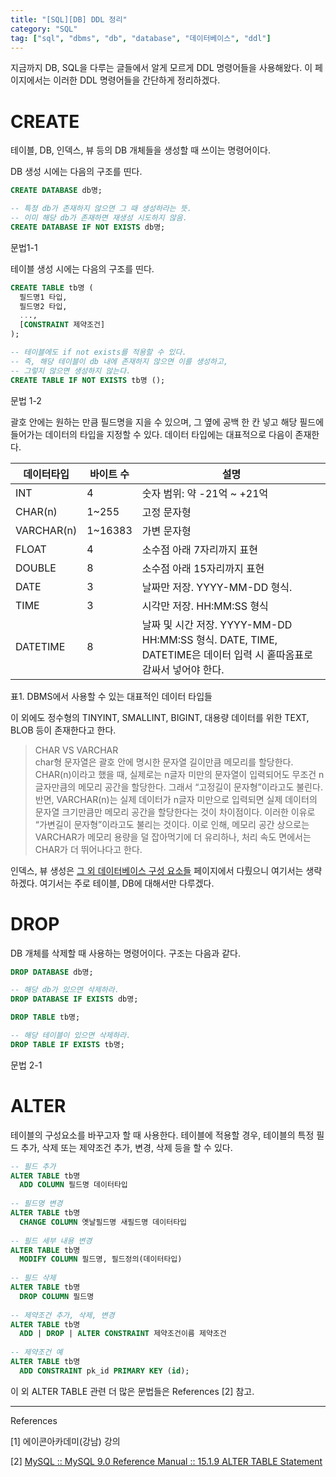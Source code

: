 ```yaml
---
title: "[SQL][DB] DDL 정리"
category: "SQL"
tag: ["sql", "dbms", "db", "database", "데이터베이스", "ddl"]
---
```


지금까지 DB, SQL을 다루는 글들에서 알게 모르게 DDL 명령어들을 사용해왔다. 이 페이지에서는 이러한 DDL 명령어들을 간단하게 정리하겠다. 

# CREATE

테이블, DB, 인덱스, 뷰 등의 DB 개체들을 생성할 때 쓰이는 명령어이다. 

DB 생성 시에는 다음의 구조를 띤다.

```sql
CREATE DATABASE db명;

-- 특정 db가 존재하지 않으면 그 때 생성하라는 뜻.
-- 이미 해당 db가 존재하면 재생성 시도하지 않음.
CREATE DATABASE IF NOT EXISTS db명;
```

문법1-1

테이블 생성 시에는 다음의 구조를 띤다.

```sql
CREATE TABLE tb명 (
  필드명1 타입,
  필드명2 타입,
  ...,
  [CONSTRAINT 제약조건]
);

-- 테이블에도 if not exists를 적용할 수 있다. 
-- 즉, 해당 테이블이 db 내에 존재하지 않으면 이를 생성하고,
-- 그렇지 않으면 생성하지 않는다. 
CREATE TABLE IF NOT EXISTS tb명 ();
```

문법 1-2

괄호 안에는 원하는 만큼 필드명을 지을 수 있으며, 그 옆에 공백 한 칸 넣고 해당 필드에 들어가는 데이터의 타입을 지정할 수 있다. 데이터 타입에는 대표적으로 다음이 존재한다.

| 데이터타입 | 바이트 수 | 설명 |
| --- | --- | --- |
| INT | 4 | 숫자 범위: 약 -21억 ~ +21억 |
| CHAR(n) | 1~255 | 고정 문자형 |
| VARCHAR(n) | 1~16383 | 가변 문자형 |
| FLOAT | 4 | 소수점 아래 7자리까지 표현 |
| DOUBLE | 8 | 소수점 아래 15자리까지 표현 |
| DATE | 3 | 날짜만 저장. YYYY-MM-DD 형식. |
| TIME | 3 | 시각만 저장. HH:MM:SS 형식 |
| DATETIME | 8 | 날짜 및 시간 저장. YYYY-MM-DD HH:MM:SS 형식. DATE, TIME, DATETIME은 데이터 입력 시 홑따옴표로 감싸서 넣어야 한다. |

표1. DBMS에서 사용할 수 있는 대표적인 데이터 타입들

이 외에도 정수형의 TINYINT, SMALLINT, BIGINT, 대용량 데이터를 위한 TEXT, BLOB 등이 존재한다고 한다. 

> CHAR VS VARCHAR   
char형 문자열은 괄호 안에 명시한 문자열 길이만큼 메모리를 할당한다. CHAR(n)이라고 했을 때, 실제로는 n글자 미만의 문자열이 입력되어도 무조건 n글자만큼의 메모리 공간을 할당한다. 그래서 “고정길이 문자형”이라고도 불린다.
반면, VARCHAR(n)는 실제 데이터가 n글자 미만으로 입력되면 실제 데이터의 문자열 크기만큼만 메모리 공간을 할당한다는 것이 차이점이다. 이러한 이유로 “가변길이 문자형”이라고도 불리는 것이다. 
이로 인해, 메모리 공간 상으로는 VARCHAR가 메모리 용량을 덜 잡아먹기에 더 유리하나, 처리 속도 면에서는 CHAR가 더 뛰어나다고 한다.
> 

인덱스, 뷰 생성은 [그 외 데이터베이스 구성 요소들](/sql/SQL-db-entities/) 페이지에서 다뤘으니 여기서는 생략하겠다. 여기서는 주로 테이블, DB에 대해서만 다루겠다.

# DROP

DB 개체를 삭제할 때 사용하는 명령어이다. 구조는 다음과 같다.

```sql
DROP DATABASE db명;

-- 해당 db가 있으면 삭제하라.
DROP DATABASE IF EXISTS db명;

DROP TABLE tb명; 

-- 해당 테이블이 있으면 삭제하라.
DROP TABLE IF EXISTS tb명;
```

문법 2-1

# ALTER

테이블의 구성요소를 바꾸고자 할 때 사용한다. 테이블에 적용할 경우, 테이블의 특정 필드 추가, 삭제 또는 제약조건 추가, 변경, 삭제 등을 할 수 있다. 

```sql
-- 필드 추가
ALTER TABLE tb명
  ADD COLUMN 필드명 데이터타입
	
-- 필드명 변경
ALTER TABLE tb명
  CHANGE COLUMN 옛날필드명 새필드명 데이터타입
	
-- 필드 세부 내용 변경
ALTER TABLE tb명
  MODIFY COLUMN 필드명, 필드정의(데이터타입)
	
-- 필드 삭제
ALTER TABLE tb명
  DROP COLUMN 필드명
	
-- 제약조건 추가, 삭제, 변경
ALTER TABLE tb명
  ADD | DROP | ALTER CONSTRAINT 제약조건이름 제약조건
	
-- 제약조건 예
ALTER TABLE tb명
  ADD CONSTRAINT pk_id PRIMARY KEY (id);
```

이 외 ALTER TABLE 관련 더 많은 문법들은 References [2] 참고.

---

References

[1] 에이콘아카데미(강남) 강의

[2] [MySQL :: MySQL 9.0 Reference Manual :: 15.1.9 ALTER TABLE Statement](https://dev.mysql.com/doc/refman/9.0/en/alter-table.html)